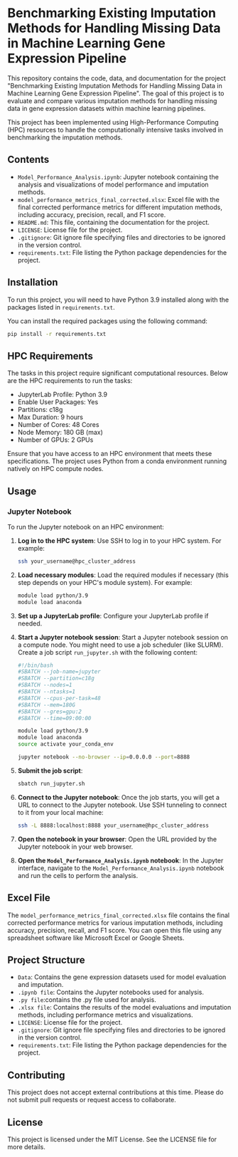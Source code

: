 # Benchmarking Existing Imputation Methods for Handling Missing Data in Machine Learning Gene Expression Pipeline

This repository contains the code, data, and documentation for the project "Benchmarking Existing Imputation Methods for Handling Missing Data in Machine Learning Gene Expression Pipeline". The goal of this project is to evaluate and compare various imputation methods for handling missing data in gene expression datasets within machine learning pipelines.

This project has been implemented using High-Performance Computing (HPC) resources to handle the computationally intensive tasks involved in benchmarking the imputation methods.

## Contents

- `Model_Performance_Analysis.ipynb`: Jupyter notebook containing the analysis and visualizations of model performance and imputation methods.
- `model_performance_metrics_final_corrected.xlsx`: Excel file with the final corrected performance metrics for different imputation methods, including accuracy, precision, recall, and F1 score.
- `README.md`: This file, containing the documentation for the project.
- `LICENSE`: License file for the project.
- `.gitignore`: Git ignore file specifying files and directories to be ignored in the version control.
- `requirements.txt`: File listing the Python package dependencies for the project.

## Installation

To run this project, you will need to have Python 3.9 installed along with the packages listed in `requirements.txt`.

You can install the required packages using the following command:

```sh
pip install -r requirements.txt
 ```

## HPC Requirements

The tasks in this project require significant computational resources. Below are the HPC requirements to run the tasks:

- JupyterLab Profile: Python 3.9
- Enable User Packages: Yes
- Partitions: c18g
- Max Duration: 9 hours
- Number of Cores: 48 Cores
- Node Memory: 180 GB (max)
- Number of GPUs: 2 GPUs

Ensure that you have access to an HPC environment that meets these specifications. The project uses Python from a conda environment running natively on HPC compute nodes.

## Usage

### Jupyter Notebook

To run the Jupyter notebook on an HPC environment:

1. **Log in to the HPC system**: Use SSH to log in to your HPC system. For example:
    ```sh
    ssh your_username@hpc_cluster_address
    ```

2. **Load necessary modules**: Load the required modules if necessary (this step depends on your HPC's module system). For example:
    ```sh
    module load python/3.9
    module load anaconda
    ```

3. **Set up a JupyterLab profile**: Configure your JupyterLab profile if needed.

4. **Start a Jupyter notebook session**: Start a Jupyter notebook session on a compute node. You might need to use a job scheduler (like SLURM). Create a job script `run_jupyter.sh` with the following content:
    ```sh
    #!/bin/bash
    #SBATCH --job-name=jupyter
    #SBATCH --partition=c18g
    #SBATCH --nodes=1
    #SBATCH --ntasks=1
    #SBATCH --cpus-per-task=48
    #SBATCH --mem=180G
    #SBATCH --gres=gpu:2
    #SBATCH --time=09:00:00

    module load python/3.9
    module load anaconda
    source activate your_conda_env

    jupyter notebook --no-browser --ip=0.0.0.0 --port=8888
    ```

5. **Submit the job script**:
    ```sh
    sbatch run_jupyter.sh
    ```

6. **Connect to the Jupyter notebook**: Once the job starts, you will get a URL to connect to the Jupyter notebook. Use SSH tunneling to connect to it from your local machine:
    ```sh
    ssh -L 8888:localhost:8888 your_username@hpc_cluster_address
    ```

7. **Open the notebook in your browser**: Open the URL provided by the Jupyter notebook in your web browser.

8. **Open the `Model_Performance_Analysis.ipynb` notebook**: In the Jupyter interface, navigate to the `Model_Performance_Analysis.ipynb` notebook and run the cells to perform the analysis.


## Excel File

The `model_performance_metrics_final_corrected.xlsx` file contains the final corrected performance metrics for various imputation methods, including accuracy, precision, recall, and F1 score. You can open this file using any spreadsheet software like Microsoft Excel or Google Sheets.

## Project Structure

- `Data`: Contains the gene expression datasets used for model evaluation and imputation.
- `.ipynb file`: Contains the Jupyter notebooks used for analysis.
- `.py file`:contains the .py file used for analysis.
- `.xlsx file`: Contains the results of the model evaluations and imputation methods, including performance metrics and visualizations.
- `LICENSE`: License file for the project.
- `.gitignore`: Git ignore file specifying files and directories to be ignored in the version control.
- `requirements.txt`: File listing the Python package dependencies for the project.

## Contributing
This project does not accept external contributions at this time. Please do not submit pull requests or request access to collaborate.

## License
This project is licensed under the MIT License. See the LICENSE file for more details.
